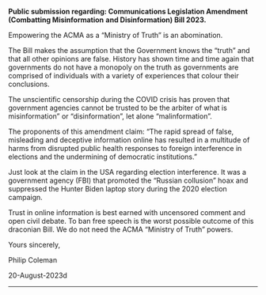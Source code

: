 **Public submission regarding: Communications Legislation Amendment (Combatting Misinformation**
**and Disinformation) Bill 2023.**

Empowering the ACMA as a “Ministry of Truth” is an abomination.

The Bill makes the assumption that the Government knows the “truth” and that all other opinions are
false. History has shown time and time again that governments do not have a monopoly on the truth
as governments are comprised of individuals with a variety of experiences that colour their
conclusions.

The unscientific censorship during the COVID crisis has proven that government agencies cannot be
trusted to be the arbiter of what is misinformation” or “disinformation”, let alone “malinformation”.

The proponents of this amendment claim: “The rapid spread of false, misleading and deceptive
information online has resulted in a multitude of harms from disrupted public health responses to
foreign interference in elections and the undermining of democratic institutions.”

Just look at the claim in the USA regarding election interference. It was a government agency (FBI)
that promoted the “Russian collusion” hoax and suppressed the Hunter Biden laptop story during the
2020 election campaign.

Trust in online information is best earned with uncensored comment and open civil debate. To ban
free speech is the worst possible outcome of this draconian Bill. We do not need the ACMA “Ministry
of Truth” powers.

Yours sincerely,

Philip Coleman

20-August-2023d


-----

